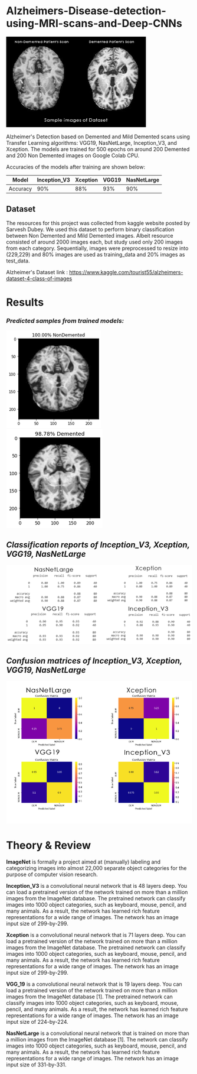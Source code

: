 # Alzheimers-Disease-detection-using-MRI-scans-and-Deep-CNNs
![Images of Dataset](https://github.com/alsatwar/Alzheimers-Disease-detection-using-MRI-scans-and-Deep-CNNs/blob/master/images/Data.png)

Alzheimer's Detection based on Demented and Mild Demented scans using Transfer Learning algorithms: VGG19, NasNetLarge, Inception_V3, and Xception. The models are trained for 500 epochs on around 200 Demented and 200 Non Demented  images on Google Colab CPU.

Accuracies of the models after training are shown below:

Model  | Inception_V3 | Xception | VGG19 | NasNetLarge
--------|--------------|----------|-------|------------
Accuracy| 90% | 88% | 93% | 90%

## Dataset

The resources for this project was collected from kaggle website posted by Sarvesh Dubey. We used this dataset to perform binary classification between Non Demented and Mild Demented images. Albeit resource consisted of around 2000 images each, but study used only 200 images from each category. Sequentially, images were preprocessed to resize into (229,229) and 80% images are used as training_data and 20% images as test_data.

Alzheimer's Dataset link :  https://www.kaggle.com/tourist55/alzheimers-dataset-4-class-of-images 

# Results

### _**Predicted samples from trained models:**_

![Sample outputs](https://github.com/alsatwar/Alzheimers-Disease-detection-using-MRI-scans-and-Deep-CNNs/blob/master/images/cent_non_dem.png)
![Sample outputs](https://github.com/alsatwar/Alzheimers-Disease-detection-using-MRI-scans-and-Deep-CNNs/blob/master/images/cent_dem.png)

## _**Classification reports of Inception_V3, Xception, VGG19, NasNetLarge**_

![repo](https://github.com/alsatwar/Alzheimers-Disease-detection-using-MRI-scans-and-Deep-CNNs/blob/master/images/F1_score.png)

## _**Confusion matrices of Inception_V3, Xception, VGG19, NasNetLarge**_

![repo](https://github.com/alsatwar/Alzheimers-Disease-detection-using-MRI-scans-and-Deep-CNNs/blob/master/images/CM.png)

# Theory & Review

**ImageNet** is formally a project aimed at (manually) labeling and categorizing images into almost 22,000 separate object categories for the purpose of computer vision research.

**Inception_V3** is a convolutional neural network that is 48 layers deep. You can load a pretrained version of the network trained on more than a million images from the ImageNet database. The pretrained network can classify images into 1000 object categories, such as keyboard, mouse, pencil, and many animals. As a result, the network has learned rich feature representations for a wide range of images. The network has an image input size of 299-by-299.

**Xception** is a convolutional neural network that is 71 layers deep. You can load a pretrained version of the network trained on more than a million images from the ImageNet database. The pretrained network can classify images into 1000 object categories, such as keyboard, mouse, pencil, and many animals. As a result, the network has learned rich feature representations for a wide range of images. The network has an image input size of 299-by-299.

**VGG_19** is a convolutional neural network that is 19 layers deep. You can load a pretrained version of the network trained on more than a million images from the ImageNet database [1]. The pretrained network can classify images into 1000 object categories, such as keyboard, mouse, pencil, and many animals. As a result, the network has learned rich feature representations for a wide range of images. The network has an image input size of 224-by-224.

**NasNetLarge** is a convolutional neural network that is trained on more than a million images from the ImageNet database [1]. The network can classify images into 1000 object categories, such as keyboard, mouse, pencil, and many animals. As a result, the network has learned rich feature representations for a wide range of images. The network has an image input size of 331-by-331.

